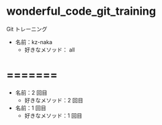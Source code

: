 # wonderful_code_git_training

Git トレーニング


- 名前：kz-naka
  - 好きなメソッド： all
# =======
- 名前：2 回目
  - 好きなメソッド：2 回目
- 名前：1 回目
  - 好きなメソッド：1 回目


